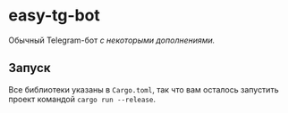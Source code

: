 # easy-tg-bot
Обычный Telegram-бот _с некоторыми дополнениями._

## Запуск
Все библиотеки указаны в `Cargo.toml`, так что вам осталось запустить проект командой `cargo run --release`.
